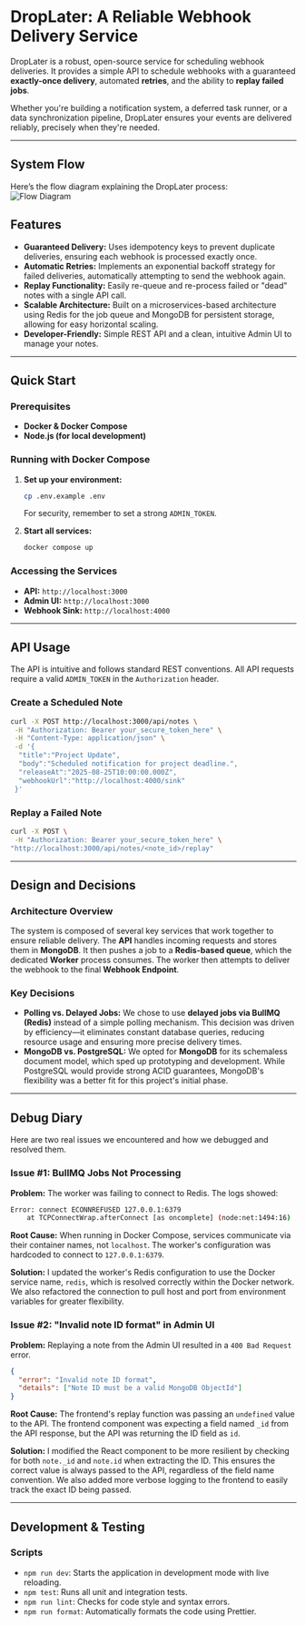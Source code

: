 # DropLater: A Reliable Webhook Delivery Service

DropLater is a robust, open-source service for scheduling webhook deliveries. It provides a simple API to schedule webhooks with a guaranteed **exactly-once delivery**, automated **retries**, and the ability to **replay failed jobs**.

Whether you're building a notification system, a deferred task runner, or a data synchronization pipeline, DropLater ensures your events are delivered reliably, precisely when they're needed.

-----
##  System Flow

Here’s the flow diagram explaining the DropLater process:  
![Flow Diagram](https://drive.google.com/file/d/1o0WthVGq_P51713fLwagUJ-Oej_sEQX9/view?usp=sharing)



## Features

  * **Guaranteed Delivery:** Uses idempotency keys to prevent duplicate deliveries, ensuring each webhook is processed exactly once.
  * **Automatic Retries:** Implements an exponential backoff strategy for failed deliveries, automatically attempting to send the webhook again.
  * **Replay Functionality:** Easily re-queue and re-process failed or "dead" notes with a single API call.
  * **Scalable Architecture:** Built on a microservices-based architecture using Redis for the job queue and MongoDB for persistent storage, allowing for easy horizontal scaling.
  * **Developer-Friendly:** Simple REST API and a clean, intuitive Admin UI to manage your notes.

-----

## Quick Start

### Prerequisites

  * **Docker & Docker Compose**
  * **Node.js (for local development)**

### Running with Docker Compose


1.  **Set up your environment:**

    ```bash
    cp .env.example .env
    ```

    For security, remember to set a strong `ADMIN_TOKEN`.

2.  **Start all services:**

    ```bash
    docker compose up
    ```

### Accessing the Services

  * **API:** `http://localhost:3000`
  * **Admin UI:** `http://localhost:3000`
  * **Webhook Sink:** `http://localhost:4000`

-----

## API Usage

The API is intuitive and follows standard REST conventions. All API requests require a valid `ADMIN_TOKEN` in the `Authorization` header.

### Create a Scheduled Note

```bash
curl -X POST http://localhost:3000/api/notes \
 -H "Authorization: Bearer your_secure_token_here" \
 -H "Content-Type: application/json" \
 -d '{
  "title":"Project Update",
  "body":"Scheduled notification for project deadline.",
  "releaseAt":"2025-08-25T10:00:00.000Z",
  "webhookUrl":"http://localhost:4000/sink"
 }'
```

### Replay a Failed Note

```bash
curl -X POST \
 -H "Authorization: Bearer your_secure_token_here" \
"http://localhost:3000/api/notes/<note_id>/replay"
```

-----

## Design and Decisions

### **Architecture Overview**

The system is composed of several key services that work together to ensure reliable delivery. The **API** handles incoming requests and stores them in **MongoDB**. It then pushes a job to a **Redis-based queue**, which the dedicated **Worker** process consumes. The worker then attempts to deliver the webhook to the final **Webhook Endpoint**.

### **Key Decisions**

  * **Polling vs. Delayed Jobs:** We chose to use **delayed jobs via BullMQ (Redis)** instead of a simple polling mechanism. This decision was driven by efficiency—it eliminates constant database queries, reducing resource usage and ensuring more precise delivery times.
  * **MongoDB vs. PostgreSQL:** We opted for **MongoDB** for its schemaless document model, which sped up prototyping and development. While PostgreSQL would provide strong ACID guarantees, MongoDB's flexibility was a better fit for this project's initial phase.

-----

## Debug Diary

Here are two real issues we encountered and how we debugged and resolved them.

### **Issue \#1: BullMQ Jobs Not Processing**

**Problem:** The worker was failing to connect to Redis. The logs showed:

```bash
Error: connect ECONNREFUSED 127.0.0.1:6379
    at TCPConnectWrap.afterConnect [as oncomplete] (node:net:1494:16)
```

**Root Cause:** When running in Docker Compose, services communicate via their container names, not `localhost`. The worker's configuration was hardcoded to connect to `127.0.0.1:6379`.

**Solution:** I updated the worker's Redis configuration to use the Docker service name, `redis`, which is resolved correctly within the Docker network. We also refactored the connection to pull host and port from environment variables for greater flexibility.

### **Issue \#2: "Invalid note ID format" in Admin UI**

**Problem:** Replaying a note from the Admin UI resulted in a `400 Bad Request` error.

```json
{
  "error": "Invalid note ID format",
  "details": ["Note ID must be a valid MongoDB ObjectId"]
}
```

**Root Cause:** The frontend's replay function was passing an `undefined` value to the API. The frontend component was expecting a field named `_id` from the API response, but the API was returning the ID field as `id`.

**Solution:** I modified the React component to be more resilient by checking for both `note._id` and `note.id` when extracting the ID. This ensures the correct value is always passed to the API, regardless of the field name convention. We also added more verbose logging to the frontend to easily track the exact ID being passed.

-----

## Development & Testing

### **Scripts**

  * `npm run dev`: Starts the application in development mode with live reloading.
  * `npm test`: Runs all unit and integration tests.
  * `npm run lint`: Checks for code style and syntax errors.
  * `npm run format`: Automatically formats the code using Prettier.